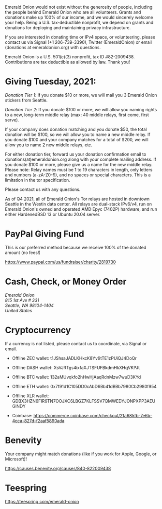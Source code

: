 <p>Emerald Onion would not exist without the generosity of people, including the people behind Emerald Onion who are all volunteers. Grants and donations make up 100% of our income, and we would sincerely welcome your help. Being a U.S. tax-deductible nonprofit, we depend on grants and donations for deploying and maintaining privacy infrastructure.</p>

<p>If you are interested in donating time or IPv4 space, or volunteering, please contact us via Signal (+1 206-739-3390), Twitter (EmeraldOnion) or email (donations at emeraldonion.org) with questions.</p>

<p>Emerald Onion is a U.S. 501(c)(3) nonprofit, tax ID #82-2009438. Contributions are tax deductible as allowed by law. Thank you!</p>

# Giving Tuesday, 2021:

_Donation Tier 1_: If you donate $10 or more, we will mail you 3 Emerald Onion stickers from Seattle.

_Donation Tier 2_: If you donate $100 or more, we will allow you naming rights to a new, long-term middle relay (max: 40 middle relays, first come, first serve).

If your company does donation matching and you donate $50, the total donation will be $100, so we will allow you to name a new middle relay. If you donate $100 and your company matches for a total of $200, we will allow you to name 2 new middle relays, etc.

For either donation tier, forward us your donation confirmation email to donations(at)emeraldonion.org along with your complete mailing address. If you donate $100 or more, please give us a name for the new middle relay. Please note: Relay names must be 1 to 19 characters in length, only letters and numbers (a-zA-Z0-9), and no spaces or special characters. This is a limitation in the tor specification.

Please contact us with any questions.

As of Q4 2021, all of Emerald Onion's Tor relays are hosted in downtown Seattle in the Westin data center. All relays are dual-stack IPv6/v4, run on Emerald Onion's owned and operated AMD Epyc (7402P) hardware, and run either HardenedBSD 13 or Ubuntu 20.04 server.

# PayPal Giving Fund

This is our preferred method because we receive 100% of the donated amount (no fees!)

<a href="https://www.paypal.com/us/fundraiser/charity/2819730" target="_blank">https://www.paypal.com/us/fundraiser/charity/2819730</a>

# Cash, Check, or Money Order

<address>Emerald Onion
<br />815 1st Ave # 331
<br />Seattle, WA 98104-1404
<br />United States</address>

# Cryptocurrency

If a currency is not listed, please contact us to coordinate, via Signal or email.

* Offline ZEC wallet: t1JShsaJADLKHkcK8Yv9tTE1zPUiQJ4DoQr

* Offline DASH wallet: XsVJRTgs4ixfaXJTSFUFBkdmHkXHqVKPJt

* Offline BTC wallet: 132aMUvqkfo2hHwHjAaqRdnMzw7wuD3KYd

* Offline ETH wallet: 0x7f91d1C105DD0cAbD6Bb41dBBb7980Cb2980f954

* Offline XLR wallet: GDBX3HZN6FIR6TN7OOJXC6LBGZ7KLFSSV7QMWEDYJONPXPP3AEUGINDY

* Coinbase: <a href="https://commerce.coinbase.com/checkout/21a685fb-7e6b-4cca-827d-f2aaf5890ada" target="_blank">https://commerce.coinbase.com/checkout/21a685fb-7e6b-4cca-827d-f2aaf5890ada</a>

# Benevity

Your company might match donations (like if you work for Apple, Google, or Microsoft)!

<a href="https://causes.benevity.org/causes/840-822009438" target="_blank">https://causes.benevity.org/causes/840-822009438</a>

# Teespring

<a href="https://teespring.com/emerald-onion" target="_blank">https://teespring.com/emerald-onion</a>
<br />
<br />
